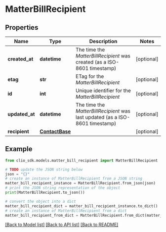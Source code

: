 # MatterBillRecipient


## Properties

Name | Type | Description | Notes
------------ | ------------- | ------------- | -------------
**created_at** | **datetime** | The time the *MatterBillRecipient* was created (as a ISO-8601 timestamp) | [optional] 
**etag** | **str** | ETag for the *MatterBillRecipient* | [optional] 
**id** | **int** | Unique identifier for the *MatterBillRecipient* | [optional] 
**updated_at** | **datetime** | The time the *MatterBillRecipient* was last updated (as a ISO-8601 timestamp) | [optional] 
**recipient** | [**ContactBase**](ContactBase.md) |  | [optional] 

## Example

```python
from clio_sdk.models.matter_bill_recipient import MatterBillRecipient

# TODO update the JSON string below
json = "{}"
# create an instance of MatterBillRecipient from a JSON string
matter_bill_recipient_instance = MatterBillRecipient.from_json(json)
# print the JSON string representation of the object
print(MatterBillRecipient.to_json())

# convert the object into a dict
matter_bill_recipient_dict = matter_bill_recipient_instance.to_dict()
# create an instance of MatterBillRecipient from a dict
matter_bill_recipient_from_dict = MatterBillRecipient.from_dict(matter_bill_recipient_dict)
```
[[Back to Model list]](../README.md#documentation-for-models) [[Back to API list]](../README.md#documentation-for-api-endpoints) [[Back to README]](../README.md)



